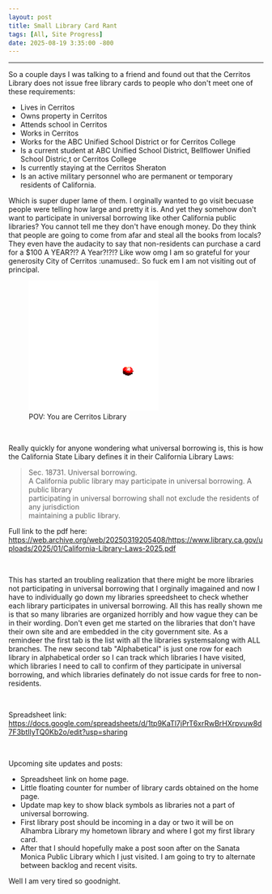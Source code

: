 ```yaml
---
layout: post
title: Small Library Card Rant
tags: [All, Site Progress]
date: 2025-08-19 3:35:00 -800
---
```

---
So a couple days I was talking to a friend and found out that the Cerritos Library does not issue free library cards to people who don't meet one of these requirements:
<ul>
  <li>Lives in Cerritos</li>
  <li>Owns property in Cerritos</li>
  <li>Attends school in Cerritos</li>
  <li>Works in Cerritos</li>
  <li>Works for the ABC Unified School District or for Cerritos College</li>
  <li>Is a current student at ABC Unified School District, Bellflower Unified School Distric,t or Cerritos College</li>
  <li>Is currently staying at the Cerritos Sheraton</li>
  <li>Is an active military personnel who are permanent or temporary residents of California.</li>
</ul>
Which is super duper lame of them. I orginally wanted to go visit becuase people were telling how large and pretty it is. And yet they somehow don't want to participate in universal 
borrowing like other California public libraries? You cannot tell me they don't have enough money. Do they think that people are going to come from afar and steal all the books from
locals? They even have the audacity to say that non-residents can purchase a card for a $100 A YEAR?!? A Year?!?!? Like wow omg I am so grateful for your generosity City of Cerritos 
:unamused:. So fuck em I am not visiting out of principal.

<br>

<div class="image-container">
      <figure>
            <img src="https://raw.githubusercontent.com/fiercefire/Blog-Assets/refs/heads/main/2025-09-11-Library-Card-Rant/tomato-throw.gif" alt="Tomate Throw Gif">
            <figcaption>POV: You are Cerritos Library</figcaption>
      </figure>
</div>

<br>

Really quickly for anyone wondering what universal borrowing is, this is how the California State Libary defines it in their California Library Laws:
> Sec. 18731.  Universal borrowing.<br> 
> A California public library may participate in universal borrowing. A public library<br> 
> participating in universal borrowing shall not exclude the residents of any jurisdiction<br>
> maintaining a public library.<br>

Full link to the pdf here: https://web.archive.org/web/20250319205408/https://www.library.ca.gov/uploads/2025/01/California-Library-Laws-2025.pdf

<br>

This has started an troubling realization that there might be more libraries not participating in universal borrowing that I orginally imagained and now I have to individually go down
my libraries spreedsheet to check whether each library participates in universal borrowing. All this has really shown me is that so many libraries are organized horribly and how vague 
they can be in their wording. Don't even get me started on the libraries that don't have their own site and are embedded in the city government site. As a remindeer the first tab is 
the list with all the libraries systemsalong with ALL branches. The new second tab "Alphabetical" is just one row for each library in alphabetical order so I can track which libraries 
I have visited, which libraries I need to call to confirm of they participate in universal borrowing, and which libraries definately do not issue cards for free to non-residents. 

<br>

Spreadsheet link: https://docs.google.com/spreadsheets/d/1tp9KaTl7jPrT6xrRwBrHXrpvuw8d7F3btIlyTQ0Kb2o/edit?usp=sharing

<br>

Upcoming site updates and posts:
<ul>
  <li>Spreadsheet link on home page.</li>
  <li>Little floating counter for number of library cards obtained on the home page.</li>
  <li>Update map key to show black symbols as libraries not a part of universal borrowing.</li>
  <li>First library post should be incoming in a day or two it will be on Alhambra Library my hometown library and where I got my first library card.</li>
  <li>After that I should hopefully make a post soon after on the Sanata Monica Public Library which I just visited. I am going to try to alternate between backlog and recent
  visits.</li>
</ul>

Well I am very tired so goodnight. 
